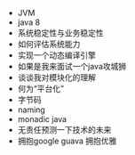 + JVM
+ java 8
+ 系统稳定性与业务稳定性
+ 如何评估系统能力
+ 实现一个动态编译引擎
+ 如果是我来面试一个java攻城狮
+ 谈谈我对模块化的理解
+ 何为“平台化”
+ 字节码
+ naming
+ monadic java
+ 无责任预测一下技术的未来
+ 拥抱google guava 拥抱优雅
